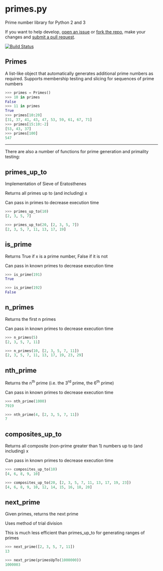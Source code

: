 # primes.py

Prime number library for Python 2 and 3

If you want to help develop, [open an issue](https://github.com/liam-m/primes.py/issues/new) or [fork the repo](https://github.com/liam-m/primes.py/fork), make your changes and [submit a pull request](https://github.com/liam-m/primes.py/compare/).

[![Build Status](https://travis-ci.org/liam-m/primes.py.svg?branch=master)](https://travis-ci.org/liam-m/primes.py)

## Primes

A list-like object that automatically generates additional prime numbers as required. Supports membership testing and slicing for sequences of prime numbers

```python
>>> primes = Primes()
>>> 10 in primes
False
>>> 11 in primes
True
>>> primes[10:20]
[31, 37, 41, 43, 47, 53, 59, 61, 67, 71]
>>> primes[15:10:-2]
[53, 43, 37]
>>> primes[100]
547
```

---

There are also a number of functions for prime generation and primality testing:

## primes_up_to
    
Implementation of Sieve of Eratosthenes

Returns all primes up to (and including) x

Can pass in primes to decrease execution time

```python
>>> primes_up_to(10)
[2, 3, 5, 7]

>>> primes_up_to(20, [2, 3, 5, 7])
[2, 3, 5, 7, 11, 13, 17, 19]
```

## is_prime

Returns True if x is a prime number, False if it is not

Can pass in known primes to decrease execution time

```python
>>> is_prime(191)
True

>>> is_prime(192)
False
```

## n_primes

Returns the first n primes

Can pass in known primes to decrease execution time

```python
>>> n_primes(5)
[2, 3, 5, 7, 11]

>>> n_primes(10, [2, 3, 5, 7, 11])
[2, 3, 5, 7, 11, 13, 17, 19, 23, 29]
```

## nth_prime

Returns the n<sup>th</sup> prime (i.e. the 3<sup>rd</sup> prime, the 6<sup>th</sup> prime)

Can pass in known primes to decrease execution time 

```python
>>> nth_prime(1000)
7919

>>> nth_prime(4, [2, 3, 5, 7, 11])
7
```

## composites_up_to

Returns all composite (non-prime greater than 1) numbers up to (and including) x

Can pass in known primes to decrease execution time

```python
>>> composites_up_to(10)
[4, 6, 8, 9, 10]

>>> composites_up_to(20, [2, 3, 5, 7, 11, 13, 17, 19, 23])
[4, 6, 8, 9, 10, 12, 14, 15, 16, 18, 20]
```

## next_prime

Given primes, returns the next prime

Uses method of trial division
    
This is much less efficient than primes_up_to for generating ranges of primes

```python
>>> next_prime([2, 3, 5, 7, 11])
13

>>> next_prime(primesUpTo(1000000))
1000003
```
